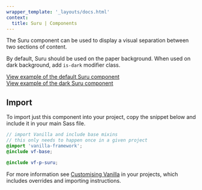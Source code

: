 ```yaml
---
wrapper_template: '_layouts/docs.html'
context:
  title: Suru | Components
---
```


The Suru component can be used to display a visual separation between two sections of content.

By default, Suru should be used on the paper background. When used on dark background, add `is-dark` modifier class.

<div class="embedded-example"><a href="/docs/examples/patterns/suru/default" class="js-example">
View example of the default Suru component
</a></div>

<div class="embedded-example"><a href="/docs/examples/patterns/suru/dark" class="js-example">
View example of the dark Suru component
</a></div>

## Import

To import just this component into your project, copy the snippet below and include it in your main Sass file.

```scss
// import Vanilla and include base mixins
// this only needs to happen once in a given project
@import 'vanilla-framework';
@include vf-base;

@include vf-p-suru;
```

For more information see [Customising Vanilla](/docs/customising-vanilla/) in your projects, which includes overrides and importing instructions.

